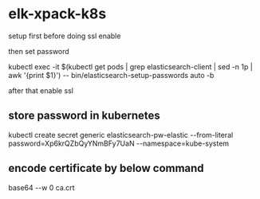 # elk-xpack-k8s

setup first before doing ssl enable

then set password

kubectl exec -it $(kubectl get pods | grep elasticsearch-client | sed -n 1p | awk '{print $1}') -- bin/elasticsearch-setup-passwords auto -b

after that enable ssl 

store password in kubernetes
-----
kubectl create secret generic elasticsearch-pw-elastic --from-literal password=Xp6krQZbQyYNmBFy7UaN --namespace=kube-system

encode certificate by below command
------
base64 --w 0 ca.crt


